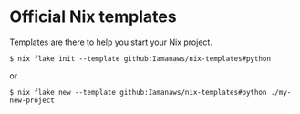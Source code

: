 # Official Nix templates

Templates are there to help you start your Nix project.

```console
$ nix flake init --template github:Iamanaws/nix-templates#python
```

or

```console
$ nix flake new --template github:Iamanaws/nix-templates#python ./my-new-project
```
